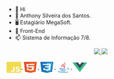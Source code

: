 - 👋 Hi
- 👀 Anthony Silveira dos Santos.
- 🖥️  Estagiário MegaSoft.
- 💞️ Front-End
- 📫 Sistema de Informação 7/8.


<div align="center">
  <a href="https://github.com/anthonysis">
  <img height="180em" src="https://github-readme-stats.vercel.app/api?username=anthonysis&show_icons=true&theme=dark&include_all_commits=true&count_private=true"/>
  <img height="180em" src="https://github-readme-stats.vercel.app/api/top-langs/?username=anthonysis&layout=compact&langs_count=7&theme=dracula"/>
</div>
  <div style="display: inline_block"><br>
  <img align="center" alt="Rafa-Js" height="30" width="40" src="https://raw.githubusercontent.com/devicons/devicon/master/icons/javascript/javascript-plain.svg">
  <img align="center" alt="Rafa-HTML" height="30" width="40" src="https://raw.githubusercontent.com/devicons/devicon/master/icons/html5/html5-original.svg">
  <img align="center" alt="Rafa-CSS" height="30" width="40" src="https://raw.githubusercontent.com/devicons/devicon/master/icons/css3/css3-original.svg">
  <img align="center" alt="Anthony-Java" height="30" width="40" src="https://raw.githubusercontent.com/devicons/devicon/master/icons/java/java-original.svg">
  <img align="center" alt="Anthony-Vue" height="30" width="40" src="https://raw.githubusercontent.com/devicons/devicon/master/icons/vuejs/vuejs-original.svg">
</div>


